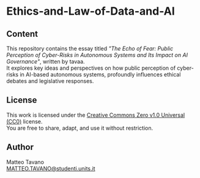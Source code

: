 # Ethics-and-Law-of-Data-and-AI

## Content

This repository contains the essay titled *"The Echo of Fear: Public Perception of Cyber-Risks in Autonomous Systems and Its Impact on AI Governance"*, written by tavaa.  
It explores key ideas and perspectives on how public perception of cyber-risks in AI-based autonomous systems, profoundly influences ethical debates and legislative responses.

## License

This work is licensed under the [Creative Commons Zero v1.0 Universal (CC0)](https://creativecommons.org/publicdomain/zero/1.0/) license.  
You are free to share, adapt, and use it without restriction.

## Author

Matteo Tavano  
MATTEO.TAVANO@studenti.units.it

